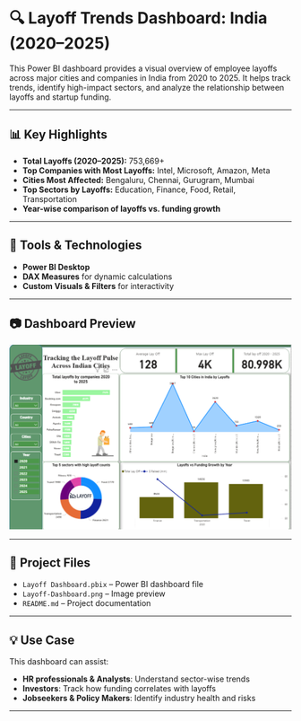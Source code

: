 # 🔍 Layoff Trends Dashboard: India (2020–2025)

This Power BI dashboard provides a visual overview of employee layoffs across major cities and companies in India from 2020 to 2025. It helps track trends, identify high-impact sectors, and analyze the relationship between layoffs and startup funding.

---

## 📊 Key Highlights

- **Total Layoffs (2020–2025):** 753,669+
- **Top Companies with Most Layoffs:** Intel, Microsoft, Amazon, Meta
- **Cities Most Affected:** Bengaluru, Chennai, Gurugram, Mumbai
- **Top Sectors by Layoffs:** Education, Finance, Food, Retail, Transportation
- **Year-wise comparison of layoffs vs. funding growth**

---

## 🧰 Tools & Technologies

- **Power BI Desktop**
- **DAX Measures** for dynamic calculations
- **Custom Visuals & Filters** for interactivity

---

## 📷 Dashboard Preview

![Dashboard](./Layoff-Dashboard.png)

---

## 📁 Project Files

- `Layoff Dashboard.pbix` – Power BI dashboard file
- `Layoff-Dashboard.png` – Image preview
- `README.md` – Project documentation

---

## 💡 Use Case

This dashboard can assist:

- **HR professionals & Analysts**: Understand sector-wise trends
- **Investors**: Track how funding correlates with layoffs
- **Jobseekers & Policy Makers**: Identify industry health and risks

---

